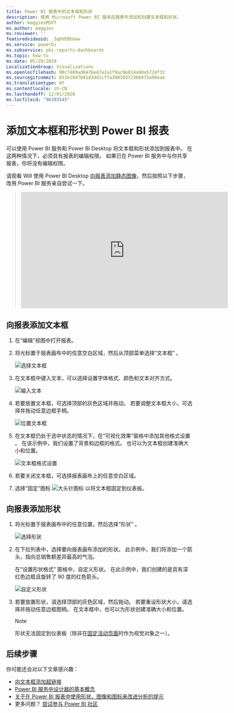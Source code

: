 ```yaml
---
title: Power BI 报表中的文本框和形状
description: 使用 Microsoft Power BI 服务在报表中添加和创建文本框和形状。
author: maggiesMSFT
ms.author: maggies
ms.reviewer: ''
featuredvideoid: _3q6VEBhGew
ms.service: powerbi
ms.subservice: pbi-reports-dashboards
ms.topic: how-to
ms.date: 05/29/2019
LocalizationGroup: Visualizations
ms.openlocfilehash: 90c7489ad047be47a2a1f9ac9e814a9da5724f32
ms.sourcegitcommit: 653e18d7041d3dd1cf7a38010372366975a98eae
ms.translationtype: HT
ms.contentlocale: zh-CN
ms.lasthandoff: 12/01/2020
ms.locfileid: "96393545"
---
```

# <a name="add-text-boxes-and-shapes-to-power-bi-reports"></a>添加文本框和形状到 Power BI 报表
可以使用 Power BI 服务和 Power BI Desktop 将文本框和形状添加到报表中。 在这两种情况下，必须具有报表的编辑权限。 如果已在 Power BI 服务中与你共享报表，你将没有编辑权限。 

请观看 Will 使用 Power BI Desktop [向报表添加静态图像](/learn/modules/visuals-in-power-bi/12-formatting)，然后按照以下步骤，改用 Power BI 服务亲自尝试一下。
> 
> <iframe width="560" height="315" src="https://www.youtube.com/embed/_3q6VEBhGew" frameborder="0" allowfullscreen></iframe>
> 

## <a name="add-a-text-box-to-a-report"></a>向报表添加文本框
1. 在“编辑”视图中打开报表。

2. 将光标置于报表画布中的任意空白区域，然后从顶部菜单选择“文本框”  。
   
   ![选择文本框](media/power-bi-reports-add-text-and-shapes/pbi_textbox.png)
3. 在文本框中键入文本，可以选择设置字体格式、颜色和文本对齐方式。 
   
   ![输入文本](media/power-bi-reports-add-text-and-shapes/pbi_textbox2new.png)
4. 若要放置文本框，可选择顶部的灰色区域并拖动。 若要调整文本框大小，可选择并拖动任意边框手柄。 
   
   ![位置文本框](media/power-bi-reports-add-text-and-shapes/textboxsmaller.gif)

5. 在文本框仍处于选中状态的情况下，在“可视化效果”窗格中添加其他格式设置  。 在该示例中，我们设置了背景和边框的格式。 也可以为文本框创建准确大小和位置。  

   ![文本框格式设置](media/power-bi-reports-add-text-and-shapes/power-bi-borders.png)

6. 若要关闭文本框，可选择报表画布上的任意空白区域。 

7. 选择“固定”图标  ![大头针图标](media/power-bi-reports-add-text-and-shapes/pbi_pintile.png) 以将文本框固定到仪表板。 

## <a name="add-a-shape-to-a-report"></a>向报表添加形状
1. 将光标置于报表画布中的任意位置，然后选择“形状”  。
   
   ![选择形状](media/power-bi-reports-add-text-and-shapes/power-bi-shapes.png)
2. 在下拉列表中，选择要向报表画布添加的形状。 此示例中，我们将添加一个箭头，指向总销售额差异最高的气泡。 
   
   在“设置形状格式”  窗格中，自定义形状。 在此示例中，我们创建的是具有深红色边框且旋转了 90 度的红色箭头。
   
   ![自定义形状](media/power-bi-reports-add-text-and-shapes/power-bi-arrrow.png)
3. 若要放置形状，请选择顶部的灰色区域，然后拖动。 若要重设形状大小，请选择并拖动任意边框图柄。 在文本框中，也可以为形状创建准确大小和位置。

   > [!NOTE]
   > 形状无法固定到仪表板（除非在[固定活动页面](service-dashboard-pin-live-tile-from-report.md)时作为视觉对象之一）。 
   > 
   > 

## <a name="next-steps"></a>后续步骤

你可能还会对以下文章感兴趣：

* [向文本框添加超链接](service-add-hyperlink-to-text-box.md)
* [Power BI 服务中设计器的基本概念](../fundamentals/service-basic-concepts.md)
* [关于在 Power BI 报表中使用形状、图像和图标来改进分析的提示](../guidance/report-tips-shapes-images-icons.md)
* 更多问题？ [尝试参与 Power BI 社区](https://community.powerbi.com/)
